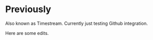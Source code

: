 # Previously

Also known as Timestream. Currently just testing Github integration.

Here are some edits.